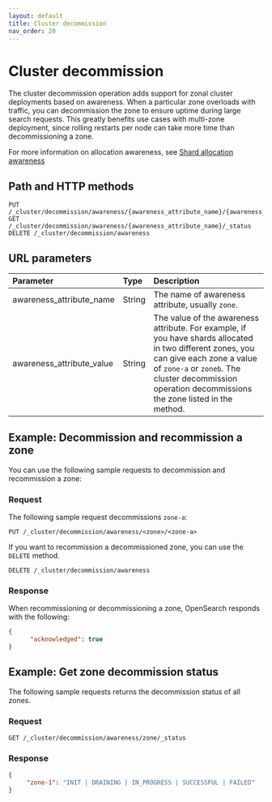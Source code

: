```yaml
---
layout: default
title: Cluster decommission 
nav_order: 20
---
```


# Cluster decommission

The cluster decommission operation adds support for zonal cluster deployments based on awareness. When a particular zone overloads with traffic, you can decommission the zone to ensure uptime during large search requests. This greatly benefits use cases with multi-zone deployment, since rolling restarts per node can take more time than decommissioning a zone. 

For more information on allocation awareness, see [Shard allocation awareness]({{site.url}}{{site.baseurl}}//opensearch/cluster/#shard-allocation-awareness)


## Path and HTTP methods

```
PUT  /_cluster/decommission/awareness/{awareness_attribute_name}/{awareness_attribute_value}
GET  /_cluster/decommission/awareness/{awareness_attribute_name}/_status
DELETE /_cluster/decommission/awareness
```

## URL parameters

Parameter | Type | Description
:--- | :--- | :---
awareness_attribute_name | String | The name of awareness attribute, usually `zone`.
awareness_attribute_value | String | The value of the awareness attribute. For example, if you have shards allocated in two different zones, you can give each zone a value of `zone-a` or `zoneb`. The cluster decommission operation decommissions the zone listed in the method.


## Example: Decommission and recommission a zone

You can use the following sample requests to decommission and recommission a zone:

### Request

The following sample request decommissions `zone-a`:

```
PUT /_cluster/decommission/awareness/<zone>/<zone-a>
```

If you want to recommission a decommissioned zone, you can use the `DELETE` method.

```
DELETE /_cluster/decommission/awareness
```

### Response

When recommissioning or decommissioning a zone, OpenSearch responds with the following:

```json
{
      "acknowledged": true
}
```

## Example: Get zone decommission status

The following sample requests returns the decommission status of all zones.

### Request

```
GET /_cluster/decommission/awareness/zone/_status
```


### Response

```json
{
     "zone-1": "INIT | DRAINING | IN_PROGRESS | SUCCESSFUL | FAILED"
}
```




